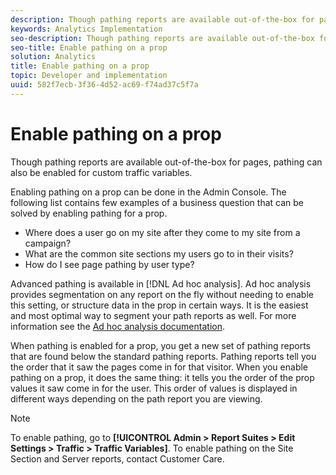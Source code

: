 ```yaml
---
description: Though pathing reports are available out-of-the-box for pages, pathing can also be enabled for custom traffic variables.
keywords: Analytics Implementation
seo-description: Though pathing reports are available out-of-the-box for pages, pathing can also be enabled for custom traffic variables.
seo-title: Enable pathing on a prop
solution: Analytics
title: Enable pathing on a prop
topic: Developer and implementation
uuid: 582f7ecb-3f36-4d52-ac69-f74ad37c5f7a
---
```


# Enable pathing on a prop

Though pathing reports are available out-of-the-box for pages, pathing can also be enabled for custom traffic variables.

Enabling pathing on a prop can be done in the Admin Console. The following list contains few examples of a business question that can be solved by enabling pathing for a prop.

* Where does a user go on my site after they come to my site from a campaign? 
* What are the common site sections my users go to in their visits? 
* How do I see page pathing by user type?

Advanced pathing is available in [!DNL Ad hoc analysis]. Ad hoc analysis provides segmentation on any report on the fly without needing to enable this setting, or structure data in the prop in certain ways. It is the easiest and most optimal way to segment your path reports as well. For more information see the [Ad hoc analysis documentation](https://marketing.adobe.com/resources/help/en_US/dsc/).

When pathing is enabled for a prop, you get a new set of pathing reports that are found below the standard pathing reports. Pathing reports tell you the order that it saw the pages come in for that visitor. When you enable pathing on a prop, it does the same thing: it tells you the order of the prop values it saw come in for the user. This order of values is displayed in different ways depending on the path report you are viewing.

>[!NOTE]
>
>To enable pathing, go to **[!UICONTROL Admin > Report Suites > Edit Settings > Traffic > Traffic Variables]**. To enable pathing on the Site Section and Server reports, contact Customer Care.

